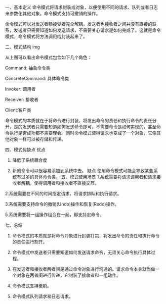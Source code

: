 一、基本定义
命令模式将请求封装成对象，以便使用不同的请求、队列或者日志来参数化其他对象。命令模式支持可撤销的操作。

命令模式可以对发送者额接受者完全解耦，发送者也接收者之间并没有直接的联系，发送者只需要知道如何发送请求，不需要关心请求是如何完成了。这就是命令模式，命令模式将方法调用给封装起来了。

二、模式结构
img

从上图可以看出命令模式包含如下几个角色：

Command: 抽象命令类

ConcreteCommand: 具体命令类

Invoker: 调用者

Receiver: 接收者

Client:客户类

命令模式的本质就在于将命令进行封装，将发出命令的责任和执行命令的责任分开，是的发送者只需要知道如何发送命令即可，不需要命令是如何实现的，甚至命令执行是否成功都不需要理会。同时命令模式使得请求也变成了一个对象，它像其他对象一样可以被存储和传递。


四、模式优缺点
优点
1. 降低了系统耦合度

2. 新的命令可以很容易添加到系统中去。
缺点
使用命令模式可能会导致某些系统有过多的具体命令类。
五、模式使用场景
1.系统需要将请求调用者和请求接收者解耦，使得调用者和接收者不直接交互。

2.系统需要在不同的时间指定请求、将请求排队和执行请求。

3.系统需要支持命令的撤销(Undo)操作和恢复(Redo)操作。

5.系统需要将一组操作组合在一起，即支持宏命令。


七、总结
1. 命令模式的本质就是将命令对象进行封装打包，将发出命令的责任和执行命令的责任进行割开。

2. 命令模式中发送者只需要知道如何发送请求命令，无须关心命令执行具体过程。

3. 在发送者和接收者两者间是通过命令对象进行沟通的。请求命令本身就当做一个对象在两者间进行传递，它封装了接收者和一组动作。

4. 命令模式支持撤销。

5. 命令模式队列请求和日志请求。